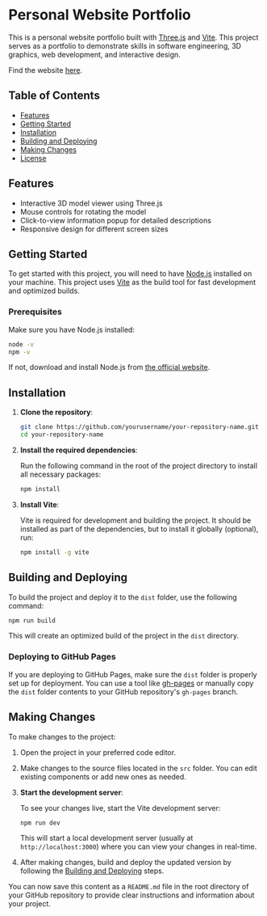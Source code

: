 
# Personal Website Portfolio

This is a personal website portfolio built with [Three.js](https://threejs.org/) and [Vite](https://vitejs.dev/). This project serves as a portfolio to demonstrate skills in software engineering, 3D graphics, web development, and interactive design.

Find the website [here](www.zachbernard.com).

## Table of Contents

- [Features](#features)
- [Getting Started](#getting-started)
- [Installation](#installation)
- [Building and Deploying](#building-and-deploying)
- [Making Changes](#making-changes)
- [License](#license)

## Features

- Interactive 3D model viewer using Three.js
- Mouse controls for rotating the model
- Click-to-view information popup for detailed descriptions
- Responsive design for different screen sizes

## Getting Started

To get started with this project, you will need to have [Node.js](https://nodejs.org/) installed on your machine. This project uses [Vite](https://vitejs.dev/) as the build tool for fast development and optimized builds.

### Prerequisites

Make sure you have Node.js installed:

```bash
node -v
npm -v
```

If not, download and install Node.js from [the official website](https://nodejs.org/).

## Installation

1. **Clone the repository**:

   ```bash
   git clone https://github.com/yourusername/your-repository-name.git
   cd your-repository-name
   ```

2. **Install the required dependencies**:

   Run the following command in the root of the project directory to install all necessary packages:

   ```bash
   npm install
   ```

3. **Install Vite**:

   Vite is required for development and building the project. It should be installed as part of the dependencies, but to install it globally (optional), run:

   ```bash
   npm install -g vite
   ```

## Building and Deploying

To build the project and deploy it to the `dist` folder, use the following command:

```bash
npm run build
```

This will create an optimized build of the project in the `dist` directory.

### Deploying to GitHub Pages

If you are deploying to GitHub Pages, make sure the `dist` folder is properly set up for deployment. You can use a tool like [gh-pages](https://www.npmjs.com/package/gh-pages) or manually copy the `dist` folder contents to your GitHub repository's `gh-pages` branch.

## Making Changes

To make changes to the project:

1. Open the project in your preferred code editor.

2. Make changes to the source files located in the `src` folder. You can edit existing components or add new ones as needed.

3. **Start the development server**:

   To see your changes live, start the Vite development server:

   ```bash
   npm run dev
   ```

   This will start a local development server (usually at `http://localhost:3000`) where you can view your changes in real-time.

4. After making changes, build and deploy the updated version by following the [Building and Deploying](#building-and-deploying) steps.

You can now save this content as a `README.md` file in the root directory of your GitHub repository to provide clear instructions and information about your project.
